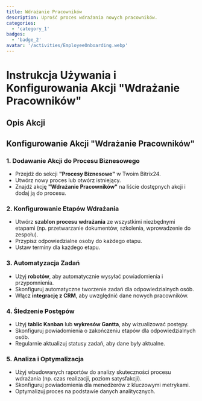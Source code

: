 ```yaml
---
title: Wdrażanie Pracowników
description: Uprość proces wdrażania nowych pracowników.
categories: 
  - 'category_1'
badges: 
  - 'badge_2'
avatar: '/activities/EmployeeOnboarding.webp'
---
```

# Instrukcja Używania i Konfigurowania Akcji "Wdrażanie Pracowników"

## Opis Akcji

## **Konfigurowanie Akcji "Wdrażanie Pracowników"**

### 1. Dodawanie Akcji do Procesu Biznesowego
- Przejdź do sekcji **"Procesy Biznesowe"** w Twoim Bitrix24.
- Utwórz nowy proces lub otwórz istniejący.
- Znajdź akcję **"Wdrażanie Pracowników"** na liście dostępnych akcji i dodaj ją do procesu.

### 2. Konfigurowanie Etapów Wdrażania
- Utwórz **szablon procesu wdrażania** ze wszystkimi niezbędnymi etapami (np. przetwarzanie dokumentów, szkolenia, wprowadzenie do zespołu).
- Przypisz odpowiedzialne osoby do każdego etapu.
- Ustaw terminy dla każdego etapu.

### 3. Automatyzacja Zadań
- Użyj **robotów**, aby automatycznie wysyłać powiadomienia i przypomnienia.
- Skonfiguruj automatyczne tworzenie zadań dla odpowiedzialnych osób.
- Włącz **integrację z CRM**, aby uwzględnić dane nowych pracowników.

### 4. Śledzenie Postępów
- Użyj **tablic Kanban** lub **wykresów Gantta**, aby wizualizować postępy.
- Skonfiguruj powiadomienia o zakończeniu etapów dla odpowiedzialnych osób.
- Regularnie aktualizuj statusy zadań, aby dane były aktualne.

### 5. Analiza i Optymalizacja
- Użyj wbudowanych raportów do analizy skuteczności procesu wdrażania (np. czas realizacji, poziom satysfakcji).
- Skonfiguruj powiadomienia dla menedżerów z kluczowymi metrykami.
- Optymalizuj proces na podstawie danych analitycznych.